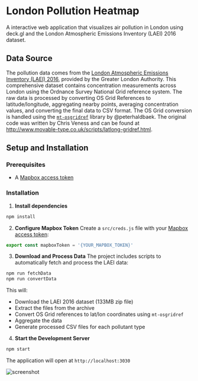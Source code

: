 # London Pollution Heatmap

A interactive web application that visualizes air pollution in London using deck.gl and the London Atmospheric Emissions Inventory (LAEI) 2016 dataset.

## Data Source

The pollution data comes from the [London Atmospheric Emissions Inventory (LAEI) 2016](https://data.london.gov.uk/dataset/london-atmospheric-emissions-inventory--laei--2016/), provided by the Greater London Authority. This comprehensive dataset contains concentration measurements across London using the Ordnance Survey National Grid reference system.
The raw data is processed by converting OS Grid References to latitude/longitude, aggregating nearby points, averaging concentration values, and converting the final data to CSV format. The OS Grid conversion is handled using the [`mt-osgridref`](https://github.com/peterhaldbaek/mt-osgridref) library by @peterhaldbaek. The original code was written by Chris Veness and can be found at http://www.movable-type.co.uk/scripts/latlong-gridref.html.

## Setup and Installation

### Prerequisites

- A [Mapbox access token](https://www.mapbox.com/help/define-access-token/)

### Installation

1. **Install dependencies**
```bash
npm install
```

2. **Configure Mapbox Token**
Create a `src/creds.js` file with your [Mapbox access token](https://www.mapbox.com/help/define-access-token/):
```javascript
export const mapboxToken = '{YOUR_MAPBOX_TOKEN}'
```

3. **Download and Process Data**
The project includes scripts to automatically fetch and process the LAEI data:
```bash
npm run fetchData
npm run convertData
```

This will:
- Download the LAEI 2016 dataset (133MB zip file)
- Extract the files from the archive
- Convert OS Grid references to lat/lon coordinates using `mt-osgridref`
- Aggregate the data
- Generate processed CSV files for each pollutant type

4. **Start the Development Server**
```bash
npm start
```

The application will open at `http://localhost:3030`

![screenshot](https://github.com/ckanz/deck-gl-lnd-pollution/blob/master/Screenshot.png?raw=true)
